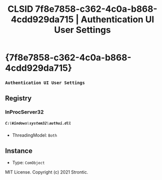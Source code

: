 ﻿---
title: "CLSID 7f8e7858-c362-4c0a-b868-4cdd929da715 | Authentication UI User Settings"
excerpt: What is COM-Object CLSID 7f8e7858-c362-4c0a-b868-4cdd929da715?
---

# {7f8e7858-c362-4c0a-b868-4cdd929da715}

### `Authentication UI User Settings`

## Registry


### InProcServer32

##### `C:\Windows\system32\authui.dll`
* ThreadingModel: `Both`

## Instance

* Type: `ComObject`

MIT License. Copyright (c) 2021 Strontic.


